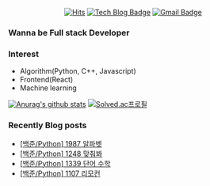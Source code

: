 

<div align=center>
  
[![Hits](https://hits.seeyoufarm.com/api/count/incr/badge.svg?url=https%3A%2F%2Fgithub.com%2FKyun2da)](https://hits.seeyoufarm.com)
[![Tech Blog Badge](http://img.shields.io/badge/-Kyun2da%20blog-black?style=flat-square&logo=blogger&link=https://kyun2da.github.io/)](https://kyun2da.github.io/) 
[![Gmail Badge](https://img.shields.io/badge/-Gmail-d14836?style=flat-square&logo=Gmail&logoColor=white&link=mailto:kyun2da@gmail.com)](mailto:kyun2dot@gmail.com)

</div>

### Wanna be Full stack Developer

### Interest
- Algorithm(Python, C++, Javascript)
- Frontend(React)
- Machine learning

<div>
  
[![Anurag's github stats](https://github-readme-stats.vercel.app/api?username=Kyun2da&theme=radical&show_icons=true)](https://github.com/anuraghazra/github-readme-stats)
[![Solved.ac프로필](http://mazassumnida.wtf/api/v2/generate_badge?boj=kyun2da)](https://solved.ac/kyun2da)
</div>

### Recently Blog posts
<!-- BLOG-POST-LIST:START -->
- [[백준/Python] 1987 알파벳](https://Kyun2da.github.io/2020/09/23/alphabet/)
- [[백준/Python] 1248 맞춰봐](https://Kyun2da.github.io/2020/09/23/correct/)
- [[백준/Python] 1339 단어 수학](https://Kyun2da.github.io/2020/09/23/wordMath/)
- [[백준/Python] 1107 리모컨](https://Kyun2da.github.io/2020/09/23/remoteControl/)
<!-- BLOG-POST-LIST:END -->
